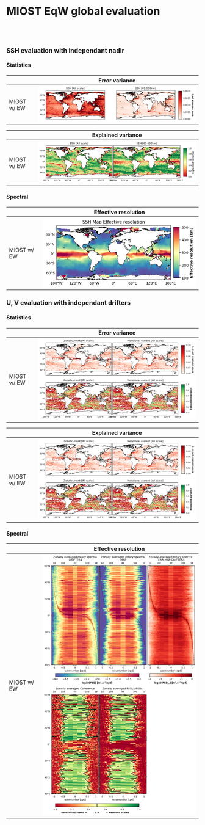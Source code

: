 # MIOST EqW global evaluation 

<br> 

<br>  

### SSH evaluation with independant nadir

#### Statistics

|   | Error variance |
| ------ | -------------- | 
| MIOST w/ EW | ![MIOST-EW Error variance](figures/Maps_MIOST-EW_errvar_glob.png) |


|   | Explained variance |
| ------ | -------------- | 
| MIOST w/ EW | ![MIOST-EW Explained variance](figures/Maps_MIOST-EW_explvar_glob.png) |


#### Spectral

|   | Effective resolution |
| ------ | -------------- | 
| MIOST w/ EW | ![MIOST-EW Effective resolution](figures/Maps_MIOST-EW_effres_glob.png) |

### U, V evaluation with independant drifters


#### Statistics

|   | Error variance |
| ------ | -------------- | 
| MIOST w/ EW | ![MIOST-EW currents error variance](figures/Maps_MIOST-EW_errvar_glob_uv.png) |




|   | Explained variance |
| ------ | -------------- | 
| MIOST w/ EW | ![MIOST-EW currents explained variance](figures/Maps_MIOST-EW_explvar_glob_uv.png)  |


#### Spectral

|   | Effective resolution |
| ------ | -------------- |
| MIOST w/ EW | ![MIOST-EW currents effective resolution](figures/Maps_MIOST-EW_effres_glob_uv.png) | 
